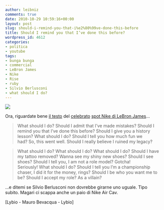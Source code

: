 ```yaml
---
author: leibniz
comments: true
date: 2010-10-29 10:59:16+00:00
layout: post
slug: should-i-remind-you-that-i%e2%80%99ve-done-this-before
title: Should I remind you that I’ve done this before?
wordpress_id: 4612
categories:
- politica
- youtube
tags:
- bunga bunga
- commercial
- LeBron James
- Nike
- Rise
- ruby
- Silvio Berlusconi
- what should I do?
---
```


![](http://leibniz.me/wp-content/uploads/2010/10/lebron.png)

Ora, riguardate bene [il testo](http://lybio.net/lebron-james-rise-nike/commercials/) del [celebrato](http://www.ilpost.it/maurobevacqua/2010/10/26/lebron-james-e-la-cultura-pop-oggi/) [spot Nike di LeBron James](http://www.youtube.com/watch?v=cdtejCR413c)...


> What should I do? Should I admit that I’ve made mistakes? Should I remind you that I’ve done this before? Should I give you a history lesson? What should I do? Should I tell you how much fun we had? So, this went well. Should I really believe I ruined my legacy?




> What should I do? What should I do? What should I do? Should I have my tattoo removed? Wanna see my shiny new shoes? Should I see shoes? Should I tell you, I am not a role model? Gotcha! Seriously! What should I do? Should I tell you I’m a championship chaser, I did it for the money, rings? Should I be who you want me to be? Should I accept my role? As a villain?


...e ditemi se Silvio Berlusconi non dovrebbe girarne uno uguale. Tipo subito. Magari ci scappa anche un paio di Nike Air Cav.

[Lybio - Mauro Bevacqua - Lybio]
